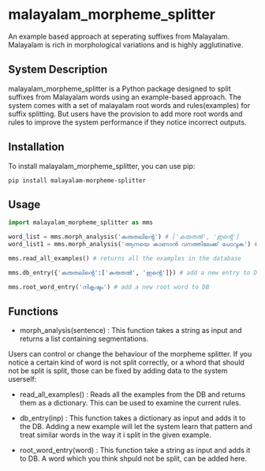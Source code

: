 # malayalam_morpheme_splitter
An example based approach at seperating suffixes from Malayalam. Malayalam is rich in morphological variations and is highly agglutinative.

## System Description

malayalam_morpheme_splitter is a Python package designed to split suffixes from Malayalam words using an example-based approach. The system comes with a set of malayalam root words and rules(examples) for suffix splitting. But users have the provision to add more root words and rules to improve the system performance if they notice incorrect outputs.

## Installation
To install malayalam_morpheme_splitter, you can use pip:

    pip install malayalam-morpheme-splitter

## Usage

```python
import malayalam_morpheme_splitter as mms

word_list = mms.morph_analysis('കരുതലിൻ്റെ') # ['കരുതൽ', 'ഇൻ്റെ']
word_list1 = mms.morph_analysis('ആനയെ കാണാൻ വനത്തിലേക്ക് പോവുക') # [['ആന', 'എ'], ['കാണാൻ'], ['വനം', 'ഇൽ', 'ഏക്ക്'], ['പോവുക']]

mms.read_all_examples() # returns all the examples in the database

mms.db_entry({'കരുതലിൻ്റെ':['കരുതൽ', 'ഇൻ്റെ']}) # add a new entry to DB

mms.root_word_entry('നികൃഷ്ടം') # add a new root word to DB
```

## Functions

* morph_analysis(sentence) : This function takes a string as input and returns a list containing segmentations.

Users can control or change the behaviour of the morpheme splitter. If you notice a certain kind of word is not split correctly, or a whord that should not be split is split, those can be fixed by adding data to the system userself:

* read_all_examples() : Reads all the examples from the DB and returns them as a dictionary. This can be used to examine the current rules.

* db_entry(inp) : This function takes a dictionary as input and adds it to the DB. Adding a new example will let the system learn that pattern and treat similar words in the way it i split in the given example.

* root_word_entry(word) : This function take a string as input and adds it to DB. A word which you think shpuld not be split, can be added here.





